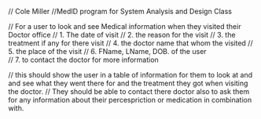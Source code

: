 // Cole Miller
//MedID program for System Analysis and Design Class

// For a user to look and see Medical information when they visited their Doctor office
// 1. The date of visit 
// 2. the reason for the visit 
// 3. the treatment if any for there visit 
// 4. the doctor name that whom the visited
// 5. the place of the visit 
// 6. FName, LName, DOB. of the user  
// 7. to contact the doctor for more information 

// this should show the user in a table of information for them to look at and and see what they went there for and the treatment they got when visiting the doctor.
// They should be able to contact there doctor also to ask them for any information about their percespriction or medication in combination with. 
